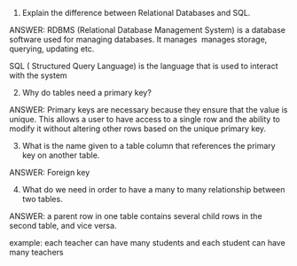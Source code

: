 1. Explain the difference between Relational Databases and SQL.

ANSWER: RDBMS (Relational Database Management System) is a database software used for managing databases. It manages  manages storage, querying, updating etc.

SQL ( Structured Query Language) is the language that is used to interact with the system

2. Why do tables need a primary key?

ANSWER: Primary keys are necessary because they ensure that the value is unique. This allows a user to have access to a single row and the ability to modify it without altering other rows based on the unique primary key.

3. What is the name given to a table column that references the primary key on another table.

ANSWER: Foreign key

4. What do we need in order to have a many to many relationship between two tables.

ANSWER: a parent row in one table contains several child rows in the second table, and vice versa.

example: each teacher can have many students and each student can have many teachers
